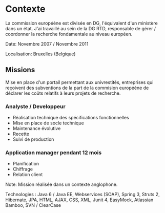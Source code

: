 # Contexte

La commission européène est divisée en DG, l'équivalent d'un ministère dans un état. J'ai travaillé au sein de la DG RTD, responsable de gérer / coordonner la recherche fondamentale au niveau européen.

Date: Novembre 2007 / Novembre 2011

Localisation: Bruxelles (Belgique)

## Missions

Mise en place d'un portail permettant aux univrestités, entreprises qui reçoivent des subventions de la part de la commision européène de déclarer les coûts relatifs à leurs projets de recherche.

### Analyste / Developpeur 

- Réalisation technique des spécifications fonctionnelles
- Mise en place de socle technique
- Maintenance évolutive
- Recette
- Suivi de production

### Application manager pendant 12 mois

- Planification
- Chiffrage
- Relation client

Note: Mission réalisée dans un contexte anglophone.

Technologies : Java 6 / Java EE, Webservices (SOAP), Spring 3, Struts 2, Hibernate, JPA, HTML, AJAX, CSS, XML, Junit 4, EasyMock, Atlassian Bamboo, SVN / ClearCase
